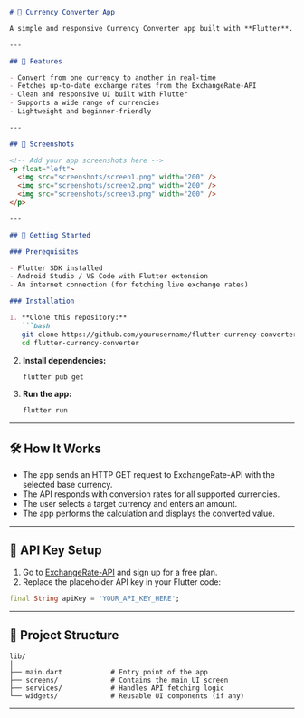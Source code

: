```markdown
# 💱 Currency Converter App

A simple and responsive Currency Converter app built with **Flutter**. It fetches real-time currency exchange rates using the **[ExchangeRate-API](https://www.exchangerate-api.com/)** (free plan) and allows users to convert between different currencies instantly.

---

## 🚀 Features

- Convert from one currency to another in real-time
- Fetches up-to-date exchange rates from the ExchangeRate-API
- Clean and responsive UI built with Flutter
- Supports a wide range of currencies
- Lightweight and beginner-friendly

---

## 📱 Screenshots

<!-- Add your app screenshots here -->
<p float="left">
  <img src="screenshots/screen1.png" width="200" />
  <img src="screenshots/screen2.png" width="200" />
  <img src="screenshots/screen3.png" width="200" />
</p>

---

## 🔧 Getting Started

### Prerequisites

- Flutter SDK installed
- Android Studio / VS Code with Flutter extension
- An internet connection (for fetching live exchange rates)

### Installation

1. **Clone this repository:**
   ```bash
   git clone https://github.com/yourusername/flutter-currency-converter.git
   cd flutter-currency-converter
   ```

2. **Install dependencies:**
   ```bash
   flutter pub get
   ```

3. **Run the app:**
   ```bash
   flutter run
   ```

---

## 🛠️ How It Works

- The app sends an HTTP GET request to ExchangeRate-API with the selected base currency.
- The API responds with conversion rates for all supported currencies.
- The user selects a target currency and enters an amount.
- The app performs the calculation and displays the converted value.

---

## 🔐 API Key Setup

1. Go to [ExchangeRate-API](https://www.exchangerate-api.com/) and sign up for a free plan.
2. Replace the placeholder API key in your Flutter code:

```dart
final String apiKey = 'YOUR_API_KEY_HERE';
```

---

## 📂 Project Structure

```
lib/
│
├── main.dart            # Entry point of the app
├── screens/             # Contains the main UI screen
├── services/            # Handles API fetching logic
└── widgets/             # Reusable UI components (if any)
```

---



